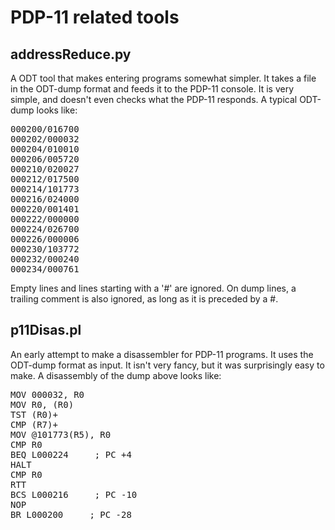 <h1>PDP-11 related tools</h1>

<h2>addressReduce.py</h2>

A ODT tool that makes entering programs somewhat simpler. It takes a file in the ODT-dump format and feeds it to the PDP-11 console. It is very simple, and doesn't even checks what the PDP-11 responds. A typical ODT-dump looks like:
<pre>000200/016700
000202/000032
000204/010010
000206/005720
000210/020027
000212/017500
000214/101773
000216/024000
000220/001401
000222/000000
000224/026700
000226/000006
000230/103772
000232/000240
000234/000761
</pre>
Empty lines and lines starting with a '#' are ignored. On dump lines, a trailing comment is also ignored, as long as it is preceded by a #.

<h2>p11Disas.pl</h2>

An early attempt to make a disassembler for PDP-11 programs. It uses the ODT-dump format as input. It isn't very fancy, but it was surprisingly easy to make. A disassembly of the dump above looks like:

<pre>MOV 000032, R0
MOV R0, (R0)
TST (R0)+
CMP (R7)+
MOV @101773(R5), R0
CMP R0
BEQ L000224     ; PC +4
HALT
CMP R0
RTT
BCS L000216     ; PC -10
NOP
BR L000200     ; PC -28
</pre>